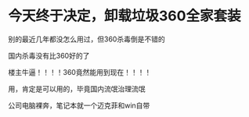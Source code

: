 # 今天终于决定，卸载垃圾360全家套装


别的最近几年都没怎么用过，但360杀毒倒是不错的

国内杀毒没有比360好的了

楼主牛逼！！！！360竟然能用到现在！！！！

用，肯定是可以用的，毕竟国内流氓治理流氓

公司电脑裸奔，笔记本就一个迈克菲和win自带<img id="aimg_mR1iF" onclick="zoom(this, this.src, 0, 0, 0)" class="zoom" src="https://cdn.jsdelivr.net/gh/hishis/forum-master/public/images/patch.gif" onmouseover="img_onmouseoverfunc(this)" onload="thumbImg(this)" border="0" alt="" />
